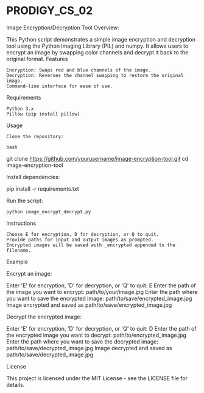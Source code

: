 # PRODIGY_CS_02

Image Encryption/Decryption Tool
Overview:

This Python script demonstrates a simple image encryption and decryption tool using the Python Imaging Library (PIL) and numpy. It allows users to encrypt an image by swapping color channels and decrypt it back to the original format.
Features

    Encryption: Swaps red and blue channels of the image.
    Decryption: Reverses the channel swapping to restore the original image.
    Command-line interface for ease of use.

Requirements

    Python 3.x
    Pillow (pip install pillow)

Usage

    Clone the repository:

    bash

git clone https://github.com/yourusername/image-encryption-tool.git
cd image-encryption-tool

Install dependencies:

pip install -r requirements.txt

Run the script:

    python image_encrypt_decrypt.py

Instructions

    Choose E for encryption, D for decryption, or Q to quit.
    Provide paths for input and output images as prompted.
    Encrypted images will be saved with _encrypted appended to the filename.

Example

Encrypt an image:

Enter 'E' for encryption, 'D' for decryption, or 'Q' to quit: E
Enter the path of the image you want to encrypt: path/to/your/image.jpg
Enter the path where you want to save the encrypted image: path/to/save/encrypted_image.jpg
Image encrypted and saved as path/to/save/encrypted_image.jpg

Decrypt the encrypted image:

Enter 'E' for encryption, 'D' for decryption, or 'Q' to quit: D
Enter the path of the encrypted image you want to decrypt: path/to/encrypted_image.jpg
Enter the path where you want to save the decrypted image: path/to/save/decrypted_image.jpg
Image decrypted and saved as path/to/save/decrypted_image.jpg

License

This project is licensed under the MIT License - see the LICENSE file for details.
